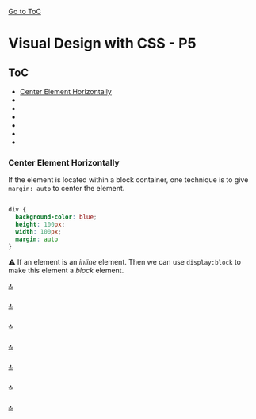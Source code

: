 [Go to ToC](../README.md)

# Visual Design with CSS - P5

## ToC
* [Center Element Horizontally](#)
* [ ](#)
* [ ](#)
* [ ](#)
* [ ](#)
* [](#)
* [](#)

### Center Element Horizontally

If the element is located within a block container, one technique is to give `margin: auto` to center the element.

```css

div {
  background-color: blue;
  height: 100px;
  width: 100px;
  margin: auto
}
```

:warning: If an element is an *inline* element. Then we can use `display:block` to make this element a *block* element.
  
  
[🔝](#toc)  
  
### 



[🔝](#toc)  
  
### 



  
[🔝](#toc)  

### 


  
[🔝](#toc)  

### 


  
[🔝](#toc)  

###




[🔝](#toc)    
  
  
### 


[🔝](#toc)  

  
  
  
